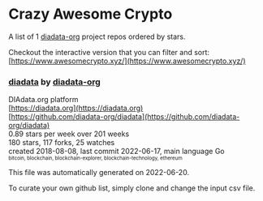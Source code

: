 # Crazy Awesome Crypto
A list of 1 [diadata-org](https://github.com/diadata-org) project repos ordered by stars.  

Checkout the interactive version that you can filter and sort: 
[https://www.awesomecrypto.xyz/](https://www.awesomecrypto.xyz/)  


### [diadata](https://github.com/diadata-org/diadata) by [diadata-org](https://github.com/diadata-org)  
DIAdata.org platform  
[https://diadata.org](https://diadata.org)  
[https://github.com/diadata-org/diadata](https://github.com/diadata-org/diadata)  
0.89 stars per week over 201 weeks  
180 stars, 117 forks, 25 watches  
created 2018-08-08, last commit 2022-06-17, main language Go  
<sub><sup>bitcoin, blockchain, blockchain-explorer, blockchain-technology, ethereum</sup></sub>


This file was automatically generated on 2022-06-20.  

To curate your own github list, simply clone and change the input csv file.  